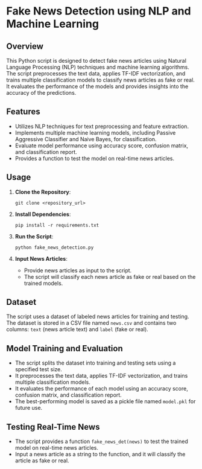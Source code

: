 # Fake News Detection using NLP and Machine Learning

## Overview

This Python script is designed to detect fake news articles using Natural Language Processing (NLP) techniques and machine learning algorithms. The script preprocesses the text data, applies TF-IDF vectorization, and trains multiple classification models to classify news articles as fake or real. It evaluates the performance of the models and provides insights into the accuracy of the predictions.

## Features

- Utilizes NLP techniques for text preprocessing and feature extraction.
- Implements multiple machine learning models, including Passive Aggressive Classifier and Naive Bayes, for classification.
- Evaluate model performance using accuracy score, confusion matrix, and classification report.
- Provides a function to test the model on real-time news articles.

## Usage

1. **Clone the Repository**: 
    ```
    git clone <repository_url>
    ```

2. **Install Dependencies**:
    ```
    pip install -r requirements.txt
    ```

3. **Run the Script**:
    ```
    python fake_news_detection.py
    ```

4. **Input News Articles**:
    - Provide news articles as input to the script.
    - The script will classify each news article as fake or real based on the trained models.

## Dataset

The script uses a dataset of labeled news articles for training and testing. The dataset is stored in a CSV file named `news.csv` and contains two columns: `text` (news article text) and `label` (fake or real).

## Model Training and Evaluation

- The script splits the dataset into training and testing sets using a specified test size.
- It preprocesses the text data, applies TF-IDF vectorization, and trains multiple classification models.
- It evaluates the performance of each model using an accuracy score, confusion matrix, and classification report.
- The best-performing model is saved as a pickle file named `model.pkl` for future use.

## Testing Real-Time News

- The script provides a function `fake_news_det(news)` to test the trained model on real-time news articles.
- Input a news article as a string to the function, and it will classify the article as fake or real.

